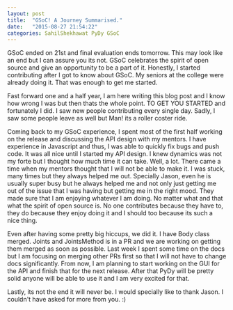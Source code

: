 ```yaml
---
layout: post
title:  "GSoC! A Journey Summarised."
date:   "2015-08-27 21:54:22"
categories: SahilShekhawat PyDy GSoC
---
```


GSoC ended on 21st and final evaluation ends tomorrow. This may look like an end but I can assure you its not. GSoC celebrates the spirit of open source and give an opportunity to be a part of it. Honestly, I started contributing after I got to know about GSoC. My seniors at the college were already doing it. That was enough to get me started.

Fast forward one and a half year, I am here writing this blog post and I know how wrong I was but then thats the whole point. TO GET YOU STARTED and fortunately I did. I saw new people contributing every single day. Sadly, I saw some people leave as well but Man! its a roller coster ride. 

Coming back to my GSoC experience, I spent most of the first half working on the release and discussing the API design with my mentors. I have experience in Javascript and thus, I was able to quickly fix bugs and push code. It was all nice until I started my API design. I knew dynamics was not my forte but I thought how much time it can take. Well, a lot. There came a time when my mentors thought that I will not be able to make it. I was stuck, many times but they always helped me out. Specially Jason, even he is usually super busy but he always helped me and not only just getting me out of the issue that I was having but getting me in the right mood. They made sure that I am enjoying whatever I am doing. No matter what and that what the spirit of open source is. No one contributes because they have to, they do because they enjoy doing it and I should too because its such a nice thing. 

Even after having some pretty big hiccups, we did it. I have Body class merged. Joints and JointsMethod is in a PR and we are working on getting them merged as soon as possible. Last week I spent some time on the docs but I am focusing on merging other PRs first so that I will not have to change docs significantly. From now, I am planning to start working on the GUI for the API and finish that for the next release. After that PyDy will be pretty solid anyone will be able to use it and I am very excited for that. 

Lastly, its not the end it will never be. I would specially like to thank Jason. I couldn't have asked for more from you. :)